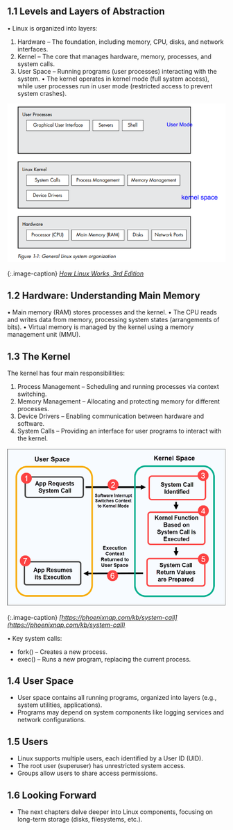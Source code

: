 
## 1.1 Levels and Layers of Abstraction
•	Linux is organized into layers:
1.	Hardware – The foundation, including memory, CPU, disks, and network interfaces.
2.	Kernel – The core that manages hardware, memory, processes, and system calls.
3.	User Space – Running programs (user processes) interacting with the system.
•	The kernel operates in kernel mode (full system access), while user processes run in user mode (restricted access to prevent system crashes).  

![alt text](/images/linux_org.PNG)  

{:.image-caption}
*[How Linux Works, 3rd Edition]()*  

## 1.2 Hardware: Understanding Main Memory
•	Main memory (RAM) stores processes and the kernel.
•	The CPU reads and writes data from memory, processing system states (arrangements of bits).
•	Virtual memory is managed by the kernel using a memory management unit (MMU).
## 1.3 The Kernel
The kernel has four main responsibilities:
1.	Process Management – Scheduling and running processes via context switching.
2.	Memory Management – Allocating and protecting memory for different processes.
3.	Device Drivers – Enabling communication between hardware and software.
4.	System Calls – Providing an interface for user programs to interact with the kernel.  

![alt text](/images/system_calls.png)  


{:.image-caption}
*[https://phoenixnap.com/kb/system-call](https://phoenixnap.com/kb/system-call)*  


•	Key system calls:
-	fork() – Creates a new process.
-	exec() – Runs a new program, replacing the current process.

## 1.4 User Space
-	User space contains all running programs, organized into layers (e.g., system utilities, applications).
-	Programs may depend on system components like logging services and network configurations.
## 1.5 Users
-	Linux supports multiple users, each identified by a User ID (UID).
-	The root user (superuser) has unrestricted system access.
-	Groups allow users to share access permissions.
## 1.6 Looking Forward
-	The next chapters delve deeper into Linux components, focusing on long-term storage (disks, filesystems, etc.).

